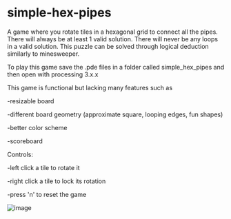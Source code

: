 # simple-hex-pipes
A game where you rotate tiles in a hexagonal grid to connect all the pipes.
There will always be at least 1 valid solution. There will never be any loops in a valid solution. This puzzle can be solved through logical deduction similarly to minesweeper.


To play this game save the .pde files in a folder called simple_hex_pipes and then open with processing 3.x.x




This game is functional but lacking many features such as

 -resizable board
 
 -different board geometry (approximate square, looping edges, fun shapes)
 
 -better color scheme
 
 -scoreboard
 
 
 

Controls:

-left click a tile to rotate it

-right click a tile to lock its rotation

-press 'n' to reset the game



![image](https://user-images.githubusercontent.com/34765546/210569270-e22568bb-269b-4033-afd5-e734a5ca0177.png)
